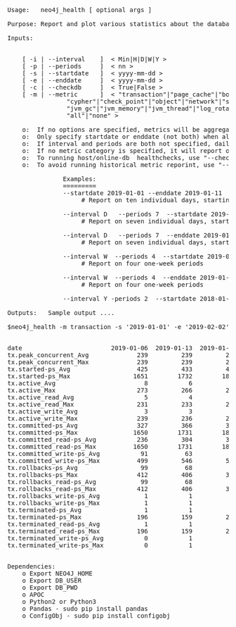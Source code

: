 <pre>

Usage:   neo4j_health [ optional args ]

Purpose: Report and plot various statistics about the database/cluster as well as its current state

Inputs:
<Min|H|D|W|Y>

	[ -i | --interval    ]  < Min|H|D|W|Y >
	[ -p | --periods     ]  < nn >
	[ -s | --startdate   ]  < yyyy-mm-dd >
	[ -e | --enddate     ]  < yyyy-mm-dd >
	[ -c | --checkdb     ]  < True|False >
	[ -m | --metric      ]  < "transaction"|"page_cache"|"bolt"|"causal_clustering"|
				"cypher"|"check_point"|"object"|"network"|"server"|
				"jvm_gc"|"jvm_memory"|"jvm_thread"|"log_rotation"|
				"all"|"none" >

	o:  If no options are specified, metrics will be aggregated hourly over the last 24 hours of available data
	o:  Only specify startdate or enddate (not both) when also specifying interval and periods argumments
	o:  If interval and periods are both not specified, daily aggregation will be performed by default
	o:  If no metric category is specified, it will report on "ALL" metrics
	o:  To running host/online-db  healthchecks, use "--checkdb=True" o "-c"
	o:  To avoid running historical metric reporint, use "--metric none"

               Examples:
               =========
               --startdate 2019-01-01 --enddate 2019-01-11  --metric transaction
                    # Report on ten individual days, starting on 2019-01-01

               --interval D   --periods 7  --startdate 2019-01-01  --metric all
                    # Report on seven individual days, starting on 2019-01-01

               --interval D   --periods 7  --enddate 2019-01-01 --metric cypher
                    # Report on seven individual days, starting on 2008-01-01

               --interval W  --periods 4  --startdate 2019-01-01
                    # Report on four one-week periods

               --interval W  --periods 4  --enddate 2019-01-01
                    # Report on four one-week periods

               --interval Y -periods 2  --startdate 2018-01-01

Outputs:   Sample output ....

$neo4j_health -m transaction -s '2019-01-01' -e '2019-02-02' -i W


date                        2019-01-06  2019-01-13  2019-01-20  2019-01-27  2019-02-03
tx.peak_concurrent_Avg             239         239         239         239         239
tx.peak_concurrent_Max             239         239         239         239         239
tx.started-ps_Avg                  425         433         448         444         446
tx.started-ps_Max                 1651        1732        1802        1447        1376
tx.active_Avg                        8           6           7           7           8
tx.active_Max                      273         266         272         261         226
tx.active_read_Avg                   5           4           4           5           5
tx.active_read_Max                 231         233         216         220         203
tx.active_write_Avg                  3           3           3           3           4
tx.active_write_Max                239         236         245         237         226
tx.committed-ps_Avg                327         366         396         390         379
tx.committed-ps_Max               1650        1731        1800        1449        1374
tx.committed_read-ps_Avg           236         304         347         340         318
tx.committed_read-ps_Max          1650        1731        1800        1449        1374
tx.committed_write-ps_Avg           91          63          49          51          62
tx.committed_write-ps_Max          499         546         520         462         377
tx.rollbacks-ps_Avg                 99          68          53          55          67
tx.rollbacks-ps_Max                412         406         369         357         351
tx.rollbacks_read-ps_Avg            99          68          53          55          67
tx.rollbacks_read-ps_Max           412         406         369         357         351
tx.rollbacks_write-ps_Avg            1           1           1           1           1
tx.rollbacks_write-ps_Max            1           1           1          11           1
tx.terminated-ps_Avg                 1           1           1           1           1
tx.terminated-ps_Max               196         159         216         198         221
tx.terminated_read-ps_Avg            1           1           1           1           1
tx.terminated_read-ps_Max          196         159         216         198         221
tx.terminated_write-ps_Avg           0           1           1           1           1
tx.terminated_write-ps_Max           0           1           1           1           1


Dependencies:
	o Export NEO4J_HOME
	o Export DB_USER
	o Export DB_PWD
	o APOC
	o Python2 or Python3
	o Pandas - sudo pip install pandas
	o ConfigObj - sudo pip install configobj
</pre>

